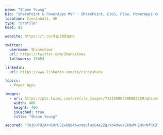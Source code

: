 ```yaml
---
name: "Shane Young"
bio: "SharePoint & PowerApps MVP - SharePoint, O365, Flow, PowerApps consulting? @PowerApps911 | Pure Snark? You found it."
location: Cincinnati, OH
type: "profile"
heat: 83

website: https://t.co/91p5BQ3pUe

twitter:
  username: ShanesCows
  url: https://twitter.com/ShanesCows
  followers: 15654

linkedin:
  url: https://www.linkedin.com/in/cincyshane

topics:
  - Power Apps

images:
  - url: https://pbs.twimg.com/profile_images/713100007398883329/qUzvsvQ3_400x400.jpg
    width: 400
    height: 400
    isCached: true
    title: "Shane Young"

secured: "7ajCwFO2Arn6OrUSEwkQ94pwstevluyGAe2Zq/xo4HGuaSk9wMHZHxrNfRX3TuAO+yLYJjlJCBbMqa7E7M2JFmtXPN7WFZuqz+qYzyLQNmF1dywu2D4R3/F7lPZO/+9S13e2pFD5dSYoFnsXoYbT7ar3khVDtiLox4hcNG/hp4fcK4yYQMHcHmzrzy7QvxyuFjg0+Tm28cGMip9/3Z1RdIcovyyWd7Ku9YI3W7BO3b4t0p2wEWcmDKQ+ohbGyMv7GrNNNGKy6RVuisvIs9HcDpTBcKeLdt4qdeZ00+9ThX04b8ANuhNApnBOiCcG83p/F7Ea0KaGAJ6RL3WOFp36PRWDludcyCu05Mv9vufR5KhdZ2Y3uwpJzoYhkFcyYLXoH4K8pAWuIZcEQX34B/wWwlnseWGghn1N5P7vT+6zgjA=;azZ6pXTT6jYX88HxJYfG/Q=="
---
```


